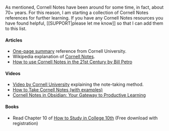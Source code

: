 As mentioned, Cornell Notes have been around for some time, in fact, about 70+ years. For this reason, I am starting a collection of Cornell Notes references for further learning. If you have any Cornell Notes resources you have found helpful, [[SUPPORT|please let me know]] so that I can add them to this list. 

#### Articles
- [One-page summary](https://lsc.cornell.edu/wp-content/uploads/2015/10/Cornell-Note_Taking-System.pdf) reference from Cornell University.
-  Wikipedia explanation of [Cornell Notes](https://en.wikipedia.org/wiki/Cornell_Notes).
- [How to use Cornell Notes in the 21st Century by Bill Petro](https://medium.com/obsidian-observer/how-to-use-cornell-notes-in-the-21st-century-805c53890857)

#### Videos
- [Video by Cornell University](https://cdnsecakmi.kaltura.com/s/p/520801/sp/52080100/serveFlavor/entryId/1_jezunps6/v/1/ev/10/flavorId/1_cn0lgco3/forceproxy/true/name/a.mp4?aeauth=1687063727_64745e9e30f0991643c9649678ddb148) explaining the note-taking method.
- [How to Take Cornell Notes (with examples)](https://www.youtube.com/watch?v=OcWfXWM4kco)
- [Cornell Notes in Obsidian: Your Gateway to Productive Learning](https://www.youtube.com/watch?v=Fjtj5z-fz5Y)

#### Books
- Read Chapter 10 of [How to Study in College 10th](https://www.academia.edu/35205728/How_to_Study_in_College_10th) (Free download with registration)
